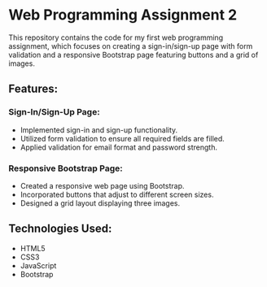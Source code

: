 # Web Programming Assignment 2

This repository contains the code for my first web programming assignment, which focuses on creating a sign-in/sign-up page with form validation and a responsive Bootstrap page featuring buttons and a grid of images.

## Features:

### Sign-In/Sign-Up Page:
- Implemented sign-in and sign-up functionality.
- Utilized form validation to ensure all required fields are filled.
- Applied validation for email format and password strength.

### Responsive Bootstrap Page:
- Created a responsive web page using Bootstrap.
- Incorporated buttons that adjust to different screen sizes.
- Designed a grid layout displaying three images.

## Technologies Used:
- HTML5
- CSS3
- JavaScript
- Bootstrap
